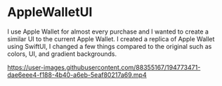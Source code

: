 # AppleWalletUI

I use Apple Wallet for almost every purchase and I wanted to create a similar UI to the current Apple Wallet. I created a replica of Apple Wallet using SwiftUI, I changed a few things compared to the original such as colors, UI, and gradient backgrounds. 




https://user-images.githubusercontent.com/88355167/194773471-dae6eee4-f188-4b40-a6eb-5eaf80217a69.mp4

